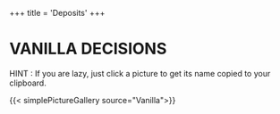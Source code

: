 +++
title = 'Deposits'
+++

# VANILLA DECISIONS

HINT : If you are lazy, just click a picture to get its name copied to your clipboard.

{{< simplePictureGallery source="Vanilla">}}
